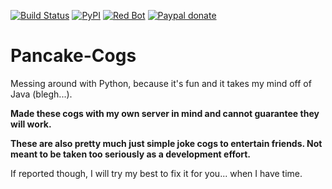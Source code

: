 [![Build Status](https://travis-ci.org/UltimatePancake/Pancake-Cogs.svg?branch=master)](https://travis-ci.org/UltimatePancake/Pancake-Cogs)
[![PyPI](https://img.shields.io/badge/Python-3.5-blue.svg)](https://www.python.org/downloads/) 
[![Red Bot](https://img.shields.io/badge/Discord-Red%20Bot-red.svg)](https://github.com/Twentysix26/Red-DiscordBot)
[![Paypal donate](https://img.shields.io/badge/Paypal-Donate-yellow.svg)](https://www.paypal.com/cgi-bin/webscr?cmd=_donations&business=pier%2egaetani%40gmail%2ecom&lc=GT&item_name=Feed%20a%20dev%20and%20his%20kid&currency_code=USD&bn=PP%2dDonationsBF%3abtn_donate_LG%2egif%3aNonHosted)

# Pancake-Cogs
Messing around with Python, because it's fun and it takes my mind off of Java (blegh...).

**Made these cogs with my own server in mind and cannot guarantee they will work.**

**These are also pretty much just simple joke cogs to entertain friends. Not meant to be taken too seriously as a development effort.**

If reported though, I will try my best to fix it for you... when I have time.
